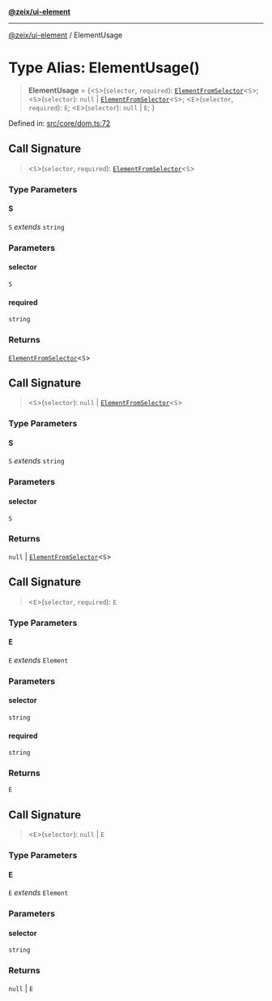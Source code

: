 [**@zeix/ui-element**](../README.md)

***

[@zeix/ui-element](../globals.md) / ElementUsage

# Type Alias: ElementUsage()

> **ElementUsage** = \{\<`S`\>(`selector`, `required`): [`ElementFromSelector`](ElementFromSelector.md)\<`S`\>; \<`S`\>(`selector`): `null` \| [`ElementFromSelector`](ElementFromSelector.md)\<`S`\>; \<`E`\>(`selector`, `required`): `E`; \<`E`\>(`selector`): `null` \| `E`; \}

Defined in: [src/core/dom.ts:72](https://github.com/zeixcom/ui-element/blob/d8ce494088eb3ef4e25b26c5f9ab59c8ffc0b7d8/src/core/dom.ts#L72)

## Call Signature

> \<`S`\>(`selector`, `required`): [`ElementFromSelector`](ElementFromSelector.md)\<`S`\>

### Type Parameters

#### S

`S` *extends* `string`

### Parameters

#### selector

`S`

#### required

`string`

### Returns

[`ElementFromSelector`](ElementFromSelector.md)\<`S`\>

## Call Signature

> \<`S`\>(`selector`): `null` \| [`ElementFromSelector`](ElementFromSelector.md)\<`S`\>

### Type Parameters

#### S

`S` *extends* `string`

### Parameters

#### selector

`S`

### Returns

`null` \| [`ElementFromSelector`](ElementFromSelector.md)\<`S`\>

## Call Signature

> \<`E`\>(`selector`, `required`): `E`

### Type Parameters

#### E

`E` *extends* `Element`

### Parameters

#### selector

`string`

#### required

`string`

### Returns

`E`

## Call Signature

> \<`E`\>(`selector`): `null` \| `E`

### Type Parameters

#### E

`E` *extends* `Element`

### Parameters

#### selector

`string`

### Returns

`null` \| `E`
